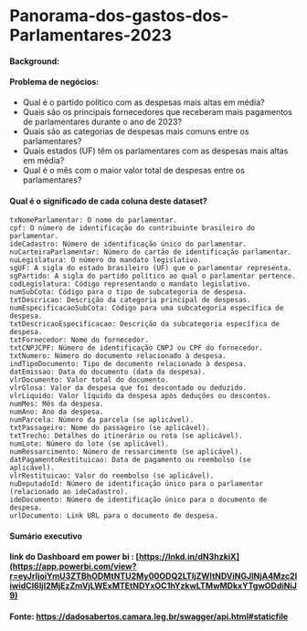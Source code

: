# Panorama-dos-gastos-dos-Parlamentares-2023


#### Background: 

#### Problema de negócios:

   - Qual é o partido político com as despesas mais altas em média?
   - Quais são os principais fornecedores que receberam mais pagamentos de parlamentares durante o ano de 2023?
   - Quais são as categorias de despesas mais comuns entre os parlamentares?
   - Quais estados (UF) têm os parlamentares com as despesas mais altas em média?
   - Qual é o mês com o maior valor total de despesas entre os parlamentares?

#### Qual é o significado de cada coluna deste dataset?
    txNomeParlamentar: O nome do parlamentar.
    cpf: O número de identificação do contribuinte brasileiro do parlamentar.
    ideCadastro: Número de identificação único do parlamentar.
    nuCarteiraParlamentar: Número do cartão de identificação parlamentar.
    nuLegislatura: O número do mandato legislativo.
    sgUF: A sigla do estado brasileiro (UF) que o parlamentar representa.
    sgPartido: A sigla do partido político ao qual o parlamentar pertence.
    codLegislatura: Código representando o mandato legislativo.
    numSubCota: Código para o tipo de subcategoria de despesa.
    txtDescricao: Descrição da categoria principal de despesas.
    numEspecificacaoSubCota: Código para uma subcategoria específica de despesa.
    txtDescricaoEspecificacao: Descrição da subcategoria específica de despesa.
    txtFornecedor: Nome do fornecedor.
    txtCNPJCPF: Número de identificação CNPJ ou CPF do fornecedor.
    txtNumero: Número do documento relacionado à despesa.
    indTipoDocumento: Tipo de documento relacionado à despesa.
    datEmissao: Data do documento (data da despesa).
    vlrDocumento: Valor total do documento.
    vlrGlosa: Valor da despesa que foi descontado ou deduzido.
    vlrLiquido: Valor líquido da despesa após deduções ou descontos.
    numMes: Mês da despesa.
    numAno: Ano da despesa.
    numParcela: Número da parcela (se aplicável).
    txtPassageiro: Nome do passageiro (se aplicável).
    txtTrecho: Detalhes do itinerário ou rota (se aplicável).
    numLote: Número do lote (se aplicável).
    numRessarcimento: Número de ressarcimento (se aplicável).
    datPagamentoRestituicao: Data de pagamento ou reembolso (se aplicável).
    vlrRestituicao: Valor do reembolso (se aplicável).
    nuDeputadoId: Número de identificação único para o parlamentar (relacionado ao ideCadastro).
    ideDocumento: Número de identificação único para o documento de despesa.
    urlDocumento: Link URL para o documento de despesa.


#### Sumário executivo

#### link do Dashboard em power bi : [https://lnkd.in/dN3hzkiX](https://app.powerbi.com/view?r=eyJrIjoiYmU3ZTBhODMtNTU2My00ODQ2LTljZWItNDViNGJlNjA4Mzc2IiwidCI6IjI2MjEzZmVjLWExMTEtNDYxOC1hYzkwLTMwMDkxYTgwODdiNiJ9)

#### Fonte: https://dadosabertos.camara.leg.br/swagger/api.html#staticfile
